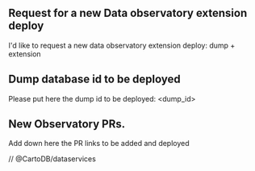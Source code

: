 ## Request for a new Data observatory extension deploy

I'd like to request a new data observatory extension deploy: dump + extension

## Dump database id to be deployed

Please put here the dump id to be deployed: <dump_id>

## New Observatory PRs.

Add down here the PR links to be added and deployed

// @CartoDB/dataservices